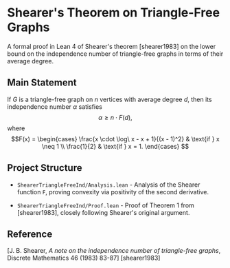 # Shearer's Theorem on Triangle-Free Graphs

A formal proof in Lean 4 of Shearer's theorem [shearer1983] on the lower bound on the independence number of triangle-free graphs in terms of their average degree.

## Main Statement

If $G$ is a triangle-free graph on $n$ vertices with average degree $d$, then its independence number $\alpha$ satisfies 
$$\alpha \geq n \cdot F(d),$$
where 
$$F(x) = \begin{cases}
\frac{x \cdot \log\ x - x + 1}{(x - 1)^2} & \text{if } x \neq 1 \\
\frac{1}{2} & \text{if } x = 1.
\end{cases}
$$

## Project Structure

- `ShearerTriangleFreeInd/Analysis.lean` - Analysis of the Shearer function `F`, proving convexity via positivity of the second derivative.

- `ShearerTriangleFreeInd/Proof.lean` - Proof of Theorem 1 from [shearer1983], closely following Shearer's original argument.

## Reference 
[J. B. Shearer, *A note on the independence number of triangle-free graphs*, Discrete Mathematics 46 (1983) 83-87] [shearer1983]
